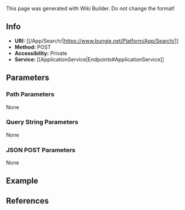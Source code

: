 <span class="wiki-builder">This page was generated with Wiki Builder. Do not change the format!</span>

## Info

* **URI:** [[/App/Search/|https://www.bungie.net/Platform/App/Search/]]
* **Method:** POST
* **Accessibility:** Private
* **Service:** [[ApplicationService|Endpoints#ApplicationService]]

## Parameters
### Path Parameters
None

### Query String Parameters
None

### JSON POST Parameters
None

## Example

## References
